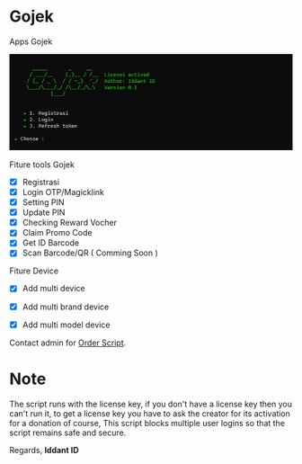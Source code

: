 # Gojek
Apps Gojek
<center><img src="image.png" alt="Gojek"></center>

Fiture tools Gojek
- [x] Registrasi
- [x] Login OTP/Magicklink
- [x] Setting PIN
- [x] Update PIN
- [x] Checking Reward Vocher
- [x] Claim Promo Code
- [x] Get ID Barcode 
- [x] Scan Barcode/QR ( Comming Soon )

Fiture Device
- [x] Add multi device
- [x] Add multi brand device
- [x] Add multi model device


Contact admin for [Order Script](https://api.whatsapp.com/send?phone=62895375136311&text=Hallo%20mau%20order%20script%20Gojek%20bos).<br>

# Note
The script runs with the license key,
if you don't have a license key then you can't run it,
to get a license key you have to ask the creator for its activation for a donation of course,
This script blocks multiple user logins so that the script remains safe and secure.

Regards,
**Iddant ID**
